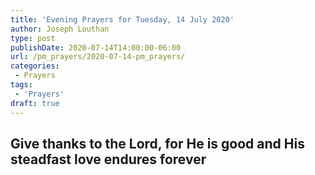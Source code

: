 ```yaml
---
title: 'Evening Prayers for Tuesday, 14 July 2020'
author: Joseph Louthan
type: post
publishDate: 2020-07-14T14:00:00-06:00
url: /pm_prayers/2020-07-14-pm_prayers/
categories:
 - Prayers
tags:
 - 'Prayers'
draft: true
---
```

## Give thanks to the Lord, for He is good and His steadfast love endures forever

<pre>

</pre>
